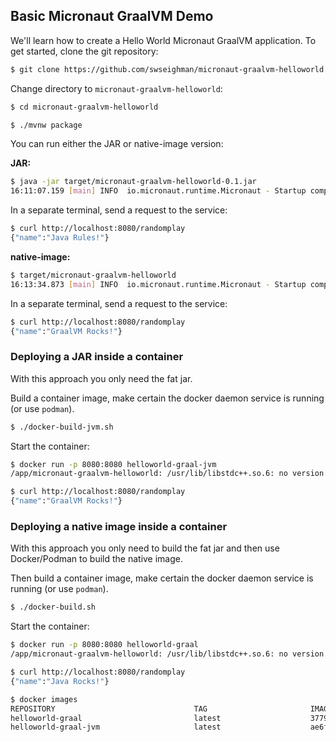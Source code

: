 ## Basic Micronaut GraalVM Demo

We'll learn how to create a Hello World Micronaut GraalVM application. To get started, clone the git repository:

```bash
$ git clone https://github.com/swseighman/micronaut-graalvm-helloworld.git
```

Change directory to `micronaut-graalvm-helloworld`:

```bash
$ cd micronaut-graalvm-helloworld
```

```bash
$ ./mvnw package
```
You can run either the JAR or native-image version:

**JAR:**

```bash
$ java -jar target/micronaut-graalvm-helloworld-0.1.jar
16:11:07.159 [main] INFO  io.micronaut.runtime.Micronaut - Startup completed in 630ms. Server Running: http://:8080
```
In a separate terminal, send a request to the service:

```bash
$ curl http://localhost:8080/randomplay
{"name":"Java Rules!"}
```

**native-image:**

```bash
$ target/micronaut-graalvm-helloworld
16:13:34.873 [main] INFO  io.micronaut.runtime.Micronaut - Startup completed in 46ms. Server Running: http://:8080
```
In a separate terminal, send a request to the service:

```bash
$ curl http://localhost:8080/randomplay
{"name":"GraalVM Rocks!"}
```

### Deploying a JAR inside a container

With this approach you only need the fat jar.

Build a container image, make certain the docker daemon service is running (or use `podman`).

```bash
$ ./docker-build-jvm.sh
```
Start the container:

```bash
$ docker run -p 8080:8080 helloworld-graal-jvm
/app/micronaut-graalvm-helloworld: /usr/lib/libstdc++.so.6: no version information available (required by /app/micronaut-graalvm-helloworld)
```

```bash
$ curl http://localhost:8080/randomplay
{"name":"GraalVM Rocks!"}
```

### Deploying a native image inside a container

With this approach you only need to build the fat jar and then use Docker/Podman to build the native image.

Then build a container image, make certain the docker daemon service is running (or use `podman`).

```bash
$ ./docker-build.sh
```
Start the container:

```bash
$ docker run -p 8080:8080 helloworld-graal
/app/micronaut-graalvm-helloworld: /usr/lib/libstdc++.so.6: no version information available (required by /app/micronaut-graalvm-helloworld)
```

```bash
$ curl http://localhost:8080/randomplay
{"name":"Java Rocks!"}
```

```bash
$ docker images
REPOSITORY                               TAG                       IMAGE ID       CREATED             SIZE
helloworld-graal                         latest                    3779528da123   12 minutes ago      83.1MB
helloworld-graal-jvm                     latest                    ae6f8aea4300   45 minutes ago      300MB
```



